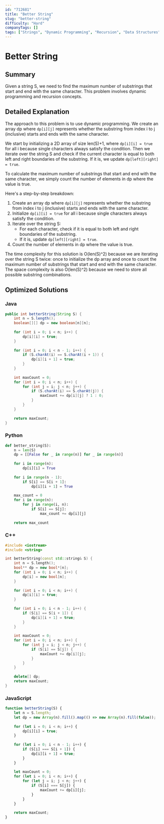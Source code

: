 ```yaml
---
id: "712681"
title: "Better String"
slug: "better-string"
difficulty: "Hard"
companyTags: []
tags: ["Strings", "Dynamic Programming", "Recursion", "Data Structures", "Algorithms"]
---
```


# Better String

## Summary
Given a string S, we need to find the maximum number of substrings that start and end with the same character. This problem involves dynamic programming and recursion concepts.

## Detailed Explanation
The approach to this problem is to use dynamic programming. We create an array dp where `dp[i][j]` represents whether the substring from index i to j (inclusive) starts and ends with the same character.

We start by initializing a 2D array of size len(S)+1, where `dp[i][i] = true` for all i because single characters always satisfy the condition. Then we iterate over the string S and check if the current character is equal to both left and right boundaries of the substring. If it is, we update `dp[left][right] = true`.

To calculate the maximum number of substrings that start and end with the same character, we simply count the number of elements in dp where the value is true.

Here's a step-by-step breakdown:

1. Create an array dp where `dp[i][j]` represents whether the substring from index i to j (inclusive) starts and ends with the same character.
2. Initialize `dp[i][i] = true` for all i because single characters always satisfy the condition.
3. Iterate over the string S:
   - For each character, check if it is equal to both left and right boundaries of the substring.
   - If it is, update `dp[left][right] = true`.
4. Count the number of elements in dp where the value is true.

The time complexity for this solution is O(len(S)^2) because we are iterating over the string S twice: once to initialize the dp array and once to count the maximum number of substrings that start and end with the same character. The space complexity is also O(len(S)^2) because we need to store all possible substring combinations.

## Optimized Solutions

### Java
```java
public int betterString(String S) {
    int n = S.length();
    boolean[][] dp = new boolean[n][n];
    
    for (int i = 0; i < n; i++) {
        dp[i][i] = true;
    }
    
    for (int i = 0; i < n - 1; i++) {
        if (S.charAt(i) == S.charAt(i + 1)) {
            dp[i][i + 1] = true;
        }
    }
    
    int maxCount = 0;
    for (int i = 0; i < n; i++) {
        for (int j = i; j < n; j++) {
            if (S.charAt(i) == S.charAt(j)) {
                maxCount += dp[i][j] ? 1 : 0;
            }
        }
    }
    
    return maxCount;
}
```

### Python
```python
def better_string(S):
    n = len(S)
    dp = [[False for _ in range(n)] for _ in range(n)]
    
    for i in range(n):
        dp[i][i] = True
    
    for i in range(n - 1):
        if S[i] == S[i + 1]:
            dp[i][i + 1] = True
    
    max_count = 0
    for i in range(n):
        for j in range(i, n):
            if S[i] == S[j]:
                max_count += dp[i][j]
    
    return max_count
```

### C++
```cpp
#include <iostream>
#include <string>

int betterString(const std::string& S) {
    int n = S.length();
    bool** dp = new bool*[n];
    for (int i = 0; i < n; i++) {
        dp[i] = new bool[n];
    }
    
    for (int i = 0; i < n; i++) {
        dp[i][i] = true;
    }
    
    for (int i = 0; i < n - 1; i++) {
        if (S[i] == S[i + 1]) {
            dp[i][i + 1] = true;
        }
    }
    
    int maxCount = 0;
    for (int i = 0; i < n; i++) {
        for (int j = i; j < n; j++) {
            if (S[i] == S[j]) {
                maxCount += dp[i][j];
            }
        }
    }
    
    delete[] dp;
    return maxCount;
}
```

### JavaScript
```javascript
function betterString(S) {
    let n = S.length;
    let dp = new Array(n).fill().map(() => new Array(n).fill(false));
    
    for (let i = 0; i < n; i++) {
        dp[i][i] = true;
    }
    
    for (let i = 0; i < n - 1; i++) {
        if (S[i] === S[i + 1]) {
            dp[i][i + 1] = true;
        }
    }
    
    let maxCount = 0;
    for (let i = 0; i < n; i++) {
        for (let j = i; j < n; j++) {
            if (S[i] === S[j]) {
                maxCount += dp[i][j];
            }
        }
    }
    
    return maxCount;
}
```